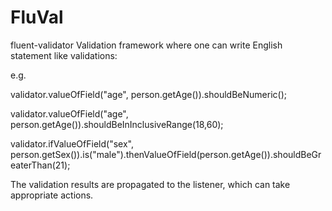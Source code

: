 # FluVal

fluent-validator
Validation framework where one can write English statement like validations:

e.g.

validator.valueOfField("age", person.getAge()).shouldBeNumeric();

validator.valueOfField("age", person.getAge()).shouldBeInInclusiveRange(18,60);

validator.ifValueOfField("sex", person.getSex()).is("male").thenValueOfField(person.getAge()).shouldBeGreaterThan(21);

The validation results are propagated to the listener, which can take appropriate actions.

